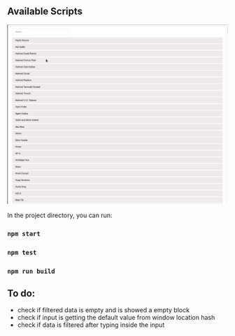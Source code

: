 ## Available Scripts

[![React-App-Collaboration-Basic-Search](demo/animation-gif-peek.gif)](./react-app-collaboration-basic-search/)


In the project directory, you can run:

### `npm start`

### `npm test`

### `npm run build`

## To do:

* check if filtered data is empty and is showed a empty block
* check if input is getting the default value from window location hash
* check if data is filtered after typing inside the input
